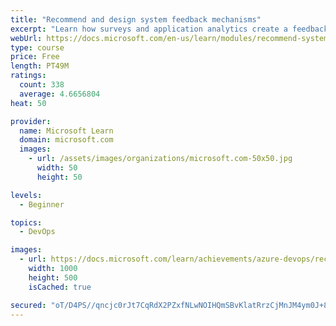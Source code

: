 ```yaml
---
title: "Recommend and design system feedback mechanisms"
excerpt: "Learn how surveys and application analytics create a feedback loop that helps you understand the voice of the customer."
webUrl: https://docs.microsoft.com/en-us/learn/modules/recommend-system-feedback-mechanisms/
type: course
price: Free
length: PT49M
ratings:
  count: 338
  average: 4.6656804
heat: 50

provider:
  name: Microsoft Learn
  domain: microsoft.com
  images:
    - url: /assets/images/organizations/microsoft.com-50x50.jpg
      width: 50
      height: 50

levels:
  - Beginner

topics:
  - DevOps

images:
  - url: https://docs.microsoft.com/learn/achievements/azure-devops/recommend-system-feedback-mechanisms-social.png
    width: 1000
    height: 500
    isCached: true

secured: "oT/D4PS//qncjc0rJt7CqRdX2PZxfNLwNOIHQmSBvKlatRrzCjMnJM4ym0J+8ovmb+RR/BTeOTGFuEQns6sb65K9T/z7g5hYWwIKACpJISnV/RtKKkkuDrtm9TYvlwB/jKzwLmJuMbwH1/Nngae0JzFSESI2ijpYd2qq9ZDRPvHyS/Y5mFH9adeBp5jZd2xNNCGBKerhbwdWbqEsY4WW7tsMI5+3RjKG1DWZtN+AknOMkS2MXTir3NzUcxic6gfU7ptcOga16C0b9tnvxV17MkDK67NHdDOG+Swz4ZO5Wk+xaTCC3untoFLl9LwNcOHVxx8nsFeJtnjqhvn43ixwLqUqaUM4HzBa8ZQWEaJ79FFuq9SEyCzMe/zmcZ0C4TTLlDawKvlugyR7gvnNvhYBaDcYDsd/Z/Mzc7qj7Jn6uvA=;gTBKgG80ldDXFxTlL3PtEQ=="
---
```


